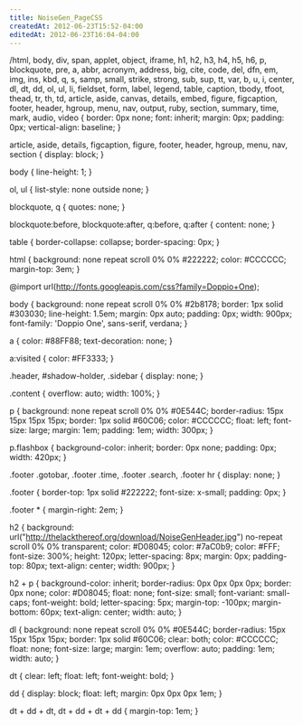 ```yaml
---
title: NoiseGen_PageCSS
createdAt: 2012-06-23T15:52-04:00
editedAt: 2012-06-23T16:04-04:00
---
```


/html, body, div, span, applet, object, iframe, h1, h2, h3, h4, h5, h6, p, blockquote, pre, a, abbr, acronym, address, big, cite, code, del, dfn, em, img, ins, kbd, q, s, samp, small, strike, strong, sub, sup, tt, var, b, u, i, center, dl, dt, dd, ol, ul, li, fieldset, form, label, legend, table, caption, tbody, tfoot, thead, tr, th, td, article, aside, canvas, details, embed, figure, figcaption, footer, header, hgroup, menu, nav, output, ruby, section, summary, time, mark, audio, video {
     border: 0px none;
     font: inherit;
     margin: 0px;
     padding: 0px;
     vertical-align: baseline;
}

article, aside, details, figcaption, figure, footer, header, hgroup, menu, nav, section {
     display: block;
}

body {
     line-height: 1;
}

ol, ul {
     list-style: none outside none;
}

blockquote, q {
     quotes: none;
}

blockquote:before, blockquote:after, q:before, q:after {
     content: none;
}

table {
     border-collapse: collapse;
     border-spacing: 0px;
}

html {
     background: none repeat scroll 0% 0% #222222;
     color: #CCCCCC;
     margin-top: 3em;
}

@import url(http://fonts.googleapis.com/css?family=Doppio+One);

body {
     background: none repeat scroll 0% 0% #2b8178;
     border: 1px solid #303030;
     line-height: 1.5em;
     margin: 0px auto;
     padding: 0px;
     width: 900px;
     font-family: 'Doppio One', sans-serif, verdana;
}

a {
     color: #88FF88;
     text-decoration: none;
}

a:visited {
     color: #FF3333;
}

.header, #shadow-holder, .sidebar {
     display: none;
}

.content {
     overflow: auto;
     width: 100%;
}

p {
     background: none repeat scroll 0% 0% #0E544C;
     border-radius: 15px 15px 15px 15px;
     border: 1px solid #60C06;
     color: #CCCCCC;
     float: left;
     font-size: large;
     margin: 1em;
     padding: 1em;
     width: 300px;
}

p.flashbox {
     background-color: inherit;
     border: 0px none;
     padding: 0px;
     width: 420px;
}

.footer .gotobar, .footer .time, .footer .search, .footer hr {
     display: none;
}

.footer {
     border-top: 1px solid #222222;
     font-size: x-small;
     padding: 0px;
}

.footer * {
     margin-right: 2em;
}

h2 {
     background: url("http://thelackthereof.org/download/NoiseGenHeader.jpg") no-repeat scroll 0% 0% transparent;
     color: #D08045;
     color: #7aC0b9;
     color: #FFF;
     font-size: 300%;
     height: 120px;
     letter-spacing: 8px;
     margin: 0px;
     padding-top: 80px;
     text-align: center;
     width: 900px;
}

h2 + p {
     background-color: inherit;
     border-radius: 0px 0px 0px 0px;
     border: 0px none;
     color: #D08045;
     float: none;
     font-size: small;
     font-variant: small-caps;
     font-weight: bold;
     letter-spacing: 5px;
     margin-top: -100px;
     margin-bottom: 60px;
     text-align: center;
     width: auto;
}

dl {
     background: none repeat scroll 0% 0% #0E544C;
     border-radius: 15px 15px 15px 15px;
     border: 1px solid #60C06;
     clear: both;
     color: #CCCCCC;
     float: none;
     font-size: large;
     margin: 1em;
     overflow: auto;
     padding: 1em;
     width: auto;
}

dt {
     clear: left;
     float: left;
     font-weight: bold;
}

dd {
     display: block;
     float: left;
     margin: 0px 0px 0px 1em;
}

dt + dd + dt, dt + dd + dt + dd {
     margin-top: 1em;
}

